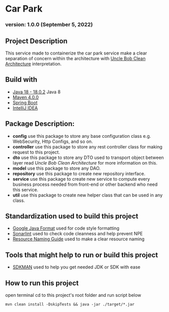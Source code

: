 # Car Park
### version: 1.0.0 (September 5, 2022)

## Project Description

This service made to containerize the car park service make a clear separation
of concern within the architecture with [Uncle Bob Clean Architecture](https://www.baeldung.com/spring-boot-clean-architecture) interpretation.

## Build with

- [Java 18 - 18.0.2](https://adoptopenjdk.net/) Java 8 
- [Maven 4.0.0](https://maven.apache.org/)
- [Spring Boot](https://spring.io/projects/spring-boot)
- [IntelliJ IDEA](https://www.jetbrains.com/idea/)

## Package Description:
* **config** use this package to store any base configuration class e.g. WebSecurity, Http Configs, and so on.
* **controller** use this package to store any rest controller class for making request to this project.
* **dto** use this package to store any DTO used to transport object between layer read _Uncle Bob Clean Architecture_ for more information on this.
* **model** use this package to store any DAO.
* **repository** use this package to create new repository interface.
* **service** use this package to create new service to compute every business process needed from front-end or other backend who need this service.
* **util** use this package to create new helper class that can be used in any class.

## Standardization used to build this project

- [Google Java Format](https://github.com/google/google-java-format) used for code style formatting
- [Sonarlint](https://www.sonarlint.org/) used to check code cleanness and help prevent NPE
- [Resource Naming Guide](https://restfulapi.net/resource-naming/) used to make a clear resource naming

## Tools that might help to run or build this project

- [SDKMAN](https://sdkman.io/) used to help you get needed JDK or SDK with ease

## How to run this project
open terminal cd to this project's root folder and run script below

    mvn clean install -DskipTests && java -jar ./target/*.jar
